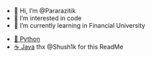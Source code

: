 - 👋 Hi, I’m @Pararazitik
- 👀 I’m interested in code
- 🌱 I’m currently learning in Financial University

* [:snake: Python](https://github.com/Pararazitik/Python)
* [:coffee: Java](https://github.com/Pararazitik/Java)
thx @Shush1k for this ReadMe

